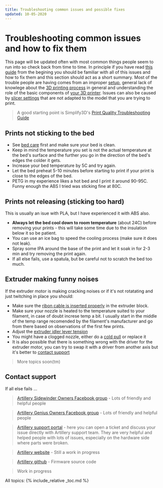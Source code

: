 ```yaml
---
title: Troubleshooting common issues and possible fixes
updated: 10-05-2020
---
```


# Troubleshooting common issues and how to fix them

This page will be updated often with most common things people seem to run into so check back from time to time. In principle if you have read [this guide](/) from the begining you should be familiar with all of this issues and how to fix them and this section should act as a short summary. Most of the trouble people are having comes from an improper [setup](setup), general lack of knowlege about the [3D printing process](understanding-3d-printing) in general and understanding the role of the basic components of [your 3D printer](3d-printer-overview). Issues can also be caused by [slicer settings](slicer) that are not adapted to the model that you are trying to print.

> A good starting point is Simplify3D's [Print Quality Troubleshooting Guide](https://www.simplify3d.com/support/print-quality-troubleshooting/)

## Prints not sticking to the bed

- See [bed care](tips#bed-care) first and make sure your bed is clean.
- Keep in mind the temperature you set is not the actual temperature at the bed's surface and the further you go in the direction of the bed's edges the colder it gets.
- Increase your bed temperature by 5C and try again.
- Let the bed preheat 5-10 minutes before starting to print if your print is close to the edges of the bed.
- PETG in my experience likes a hot bed and I print it around 90-95C. Funny enough the ABS I tried was sticking fine at 80C.

## Prints not releasing (sticking too hard)

This is usually an isue with PLA, but I have experienced it with ABS also.

- **Always let the bed cool down to room temperature** (about 24C) before removing your prints - this will take some time due to the insulation below it so be patient.
- You can use an ice bag to speed the cooling process (make sure it does not leak).
- Spray some IPA around the base of the print and let it soak in for 2-3 min and try removing the print again.
- If all else fails, use a spatula, but be careful not to scratch the bed too much.

## Extruder making funny noises

If the extruder motor is making cracking noises or if it's not rotatating and just twitching in place you should:
- Make sure the [ribon cable is inserted properly](setup#screws-and-connections) in the extruder block.
- Make sure your nozzle is heated to the temperature suited to your filament, in case of doubt increse temp a bit. I usually start in the middle of the temp range recomended by the filament's manufacturer and go from there based on observations of the first few prints.
- Adjust the [extruder idler lever tension](setup#extruder-screw-pressure)
- You might have a clogged nozzle, either do a [cold pull](setup#check-extrusion) or replace it
- It is also possible that there is something wrong with the driver for the extruder motor, you can try to swap it with a driver from another axis but it's better to [contact support](https://desk.zoho.com/portal/evnovo/home)


> More topics soon(tm)


## Contact support

If all else fails ...

> [Artillery Sidewinder Owners Facebook group](https://www.facebook.com/groups/artilleryswx1/) - Lots of friendly and helpful people

> [Artillery Genius Owners Facebook group](https://www.facebook.com/groups/artillerygenius/) - Lots of friendly and helpful people

> [Artillery support portal](https://desk.zoho.com/portal/evnovo/home) - here you can open a ticket and discuss your issue directly with Artillery support team. They are very helpful and helped people with lots of issues, especially on the hardware side where parts were broken. 

> [Artillery website](https://artillery3d.com/) - Still a work in progress

> [Artillery github](https://github.com/artillery3d) - Firmware source code



> Work in progress


All topics:
{% include_relative _toc.md %}